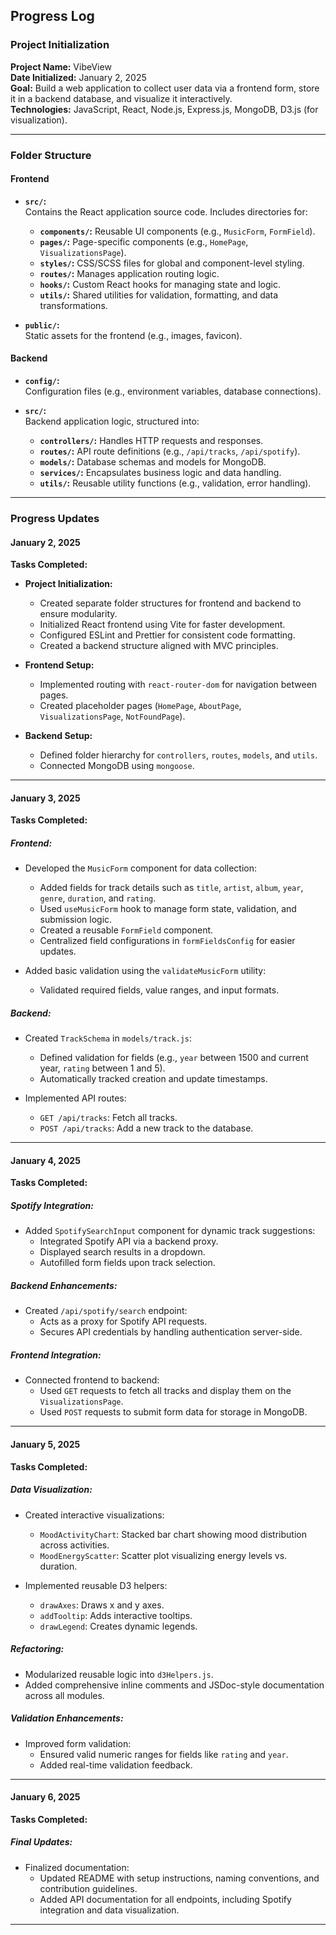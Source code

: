 ## **Progress Log**

### **Project Initialization**

**Project Name:** VibeView  
**Date Initialized:** January 2, 2025  
**Goal:** Build a web application to collect user data via a frontend form, store it in a backend database, and visualize it interactively.  
**Technologies:** JavaScript, React, Node.js, Express.js, MongoDB, D3.js (for visualization).

---

### **Folder Structure**

#### **Frontend**

- **`src/`:**  
  Contains the React application source code. Includes directories for:

  - **`components/`:** Reusable UI components (e.g., `MusicForm`, `FormField`).
  - **`pages/`:** Page-specific components (e.g., `HomePage`, `VisualizationsPage`).
  - **`styles/`:** CSS/SCSS files for global and component-level styling.
  - **`routes/`:** Manages application routing logic.
  - **`hooks/`:** Custom React hooks for managing state and logic.
  - **`utils/`:** Shared utilities for validation, formatting, and data transformations.

- **`public/`:**  
  Static assets for the frontend (e.g., images, favicon).

#### **Backend**

- **`config/`:**  
  Configuration files (e.g., environment variables, database connections).

- **`src/`:**  
  Backend application logic, structured into:

  - **`controllers/`:** Handles HTTP requests and responses.
  - **`routes/`:** API route definitions (e.g., `/api/tracks`, `/api/spotify`).
  - **`models/`:** Database schemas and models for MongoDB.
  - **`services/`:** Encapsulates business logic and data handling.
  - **`utils/`:** Reusable utility functions (e.g., validation, error handling).

---

### **Progress Updates**

#### **January 2, 2025**

**Tasks Completed:**

- **Project Initialization:**

  - Created separate folder structures for frontend and backend to ensure modularity.
  - Initialized React frontend using Vite for faster development.
  - Configured ESLint and Prettier for consistent code formatting.
  - Created a backend structure aligned with MVC principles.

- **Frontend Setup:**

  - Implemented routing with `react-router-dom` for navigation between pages.
  - Created placeholder pages (`HomePage`, `AboutPage`, `VisualizationsPage`, `NotFoundPage`).

- **Backend Setup:**
  - Defined folder hierarchy for `controllers`, `routes`, `models`, and `utils`.
  - Connected MongoDB using `mongoose`.

---

#### **January 3, 2025**

**Tasks Completed:**

##### **Frontend:**

- Developed the `MusicForm` component for data collection:

  - Added fields for track details such as `title`, `artist`, `album`, `year`, `genre`, `duration`, and `rating`.
  - Used `useMusicForm` hook to manage form state, validation, and submission logic.
  - Created a reusable `FormField` component.
  - Centralized field configurations in `formFieldsConfig` for easier updates.

- Added basic validation using the `validateMusicForm` utility:
  - Validated required fields, value ranges, and input formats.

##### **Backend:**

- Created `TrackSchema` in `models/track.js`:

  - Defined validation for fields (e.g., `year` between 1500 and current year, `rating` between 1 and 5).
  - Automatically tracked creation and update timestamps.

- Implemented API routes:
  - `GET /api/tracks`: Fetch all tracks.
  - `POST /api/tracks`: Add a new track to the database.

---

#### **January 4, 2025**

**Tasks Completed:**

##### **Spotify Integration:**

- Added `SpotifySearchInput` component for dynamic track suggestions:
  - Integrated Spotify API via a backend proxy.
  - Displayed search results in a dropdown.
  - Autofilled form fields upon track selection.

##### **Backend Enhancements:**

- Created `/api/spotify/search` endpoint:
  - Acts as a proxy for Spotify API requests.
  - Secures API credentials by handling authentication server-side.

##### **Frontend Integration:**

- Connected frontend to backend:
  - Used `GET` requests to fetch all tracks and display them on the `VisualizationsPage`.
  - Used `POST` requests to submit form data for storage in MongoDB.

---

#### **January 5, 2025**

**Tasks Completed:**

##### **Data Visualization:**

- Created interactive visualizations:

  - `MoodActivityChart`: Stacked bar chart showing mood distribution across activities.
  - `MoodEnergyScatter`: Scatter plot visualizing energy levels vs. duration.

- Implemented reusable D3 helpers:
  - `drawAxes`: Draws x and y axes.
  - `addTooltip`: Adds interactive tooltips.
  - `drawLegend`: Creates dynamic legends.

##### **Refactoring:**

- Modularized reusable logic into `d3Helpers.js`.
- Added comprehensive inline comments and JSDoc-style documentation across all modules.

##### **Validation Enhancements:**

- Improved form validation:
  - Ensured valid numeric ranges for fields like `rating` and `year`.
  - Added real-time validation feedback.

---

#### **January 6, 2025**

**Tasks Completed:**

##### **Final Updates:**

- Finalized documentation:
  - Updated README with setup instructions, naming conventions, and contribution guidelines.
  - Added API documentation for all endpoints, including Spotify integration and data visualization.

---
